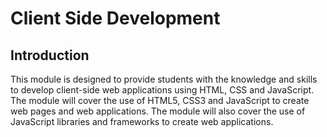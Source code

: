 # Client Side Development

## Introduction

This module is designed to provide students with the knowledge and skills to develop client-side web applications using HTML, CSS and JavaScript. The module will cover the use of HTML5, CSS3 and JavaScript to create web pages and web applications. The module will also cover the use of JavaScript libraries and frameworks to create web applications.
